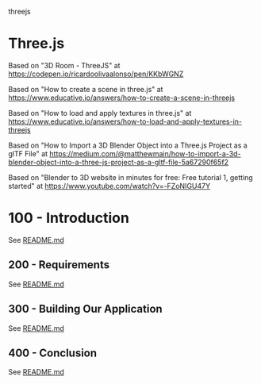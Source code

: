 threejs
# Three.js

Based on "3D Room - ThreeJS" at https://codepen.io/ricardoolivaalonso/pen/KKbWGNZ

Based on "How to create a scene in three.js" at https://www.educative.io/answers/how-to-create-a-scene-in-threejs

Based on "How to load and apply textures in three.js" at https://www.educative.io/answers/how-to-load-and-apply-textures-in-threejs

Based on "How to Import a 3D Blender Object into a Three.js Project as a glTF File" at https://medium.com/@matthewmain/how-to-import-a-3d-blender-object-into-a-three-js-project-as-a-gltf-file-5a67290f65f2

Based on "Blender to 3D website in minutes for free: Free tutorial 1, getting started" at https://www.youtube.com/watch?v=-FZoNIGU47Y

# 100 - Introduction

See [README.md](./100/README.md)

## 200 - Requirements

See [README.md](./200/README.md)

## 300 - Building Our Application

See [README.md](./300/README.md)

## 400 - Conclusion

See [README.md](./400/README.md)